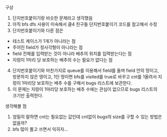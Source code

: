 구상
1. 단지번호붙이기랑 비슷한 문제라고 생각했음
2. 아직 bfs dfs 사용이 미숙해서 클4 친구들 단지번호붙이기 코드를 참고해서 수정
3. 단지번호붙이기와 다른 점은 
- 테스트 케이스가 1개가 아니라는 점
- 주어진 field가 정사각형이 아니라는 점
- field 전체를 입력받는 것이 아니라 배추의 위치를 입력받는다는 점
- 지렁이 1마리 당 보호하는 배추의 수는 필요가 없다는 점
4. 단지번호붙이기와 마찬가지로 queue를 이용해서 field를 돌며 field 안의 땅이고, 방문하지 않은 땅이고, 1인 땅이면 bfs를 visited를 true로 바꾸고 cnt를 1올려서 지렁이 1마리당 보호하는 배추 수를 구해서 bugs 리스트에 보관한다.
5. 이 문제는 지렁이 1마리당 보호하는 배추 수에는 관심이 없으므로 bugs 리스트의 크기만 출력한다.

생각해볼 점
1. 엄밀히 말하면 cnt는 필요없는 값인데 cnt없이 bugs의 size를 구할 수 있는 방법은 없을까?
2. bfs 많이 풀고 쓰면서 익히자...